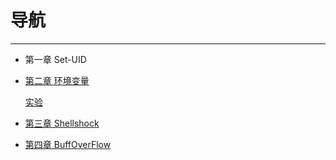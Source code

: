 # 导航

---

+ 第一章 Set-UID


+ [第二章 环境变量](https://github.com/yuanyi2000/learningNotes/tree/master/Computer_Security/Cap2_env)


  [实验](https://github.com/yuanyi2000/learningNotes/tree/master/Computer_Security/Cap2_env/lab)    


+ [第三章 Shellshock](https://github.com/yuanyi2000/learningNotes/tree/master/Computer_Security/Cap3_shellshock)

+ [第四章 BuffOverFlow](https://github.com/yuanyi2000/learningNotes/tree/master/Computer_Security/Cap4_BufferOverflow)
